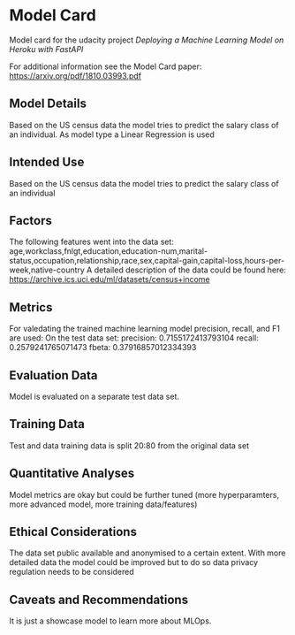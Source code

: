 # Model Card

Model card for the udacity project *Deploying a Machine Learning Model on Heroku with FastAPI*

For additional information see the Model Card paper: https://arxiv.org/pdf/1810.03993.pdf

## Model Details

Based on the US census data the model tries to predict the salary class of an individual. As model type a Linear
Regression is used

## Intended Use

Based on the US census data the model tries to predict the salary class of an individual

## Factors

The following features went into the data set:
age,workclass,fnlgt,education,education-num,marital-status,occupation,relationship,race,sex,capital-gain,capital-loss,hours-per-week,native-country
A detailed description of the data could be found here:
https://archive.ics.uci.edu/ml/datasets/census+income

## Metrics

For valedating the trained machine learning model precision, recall, and F1 are used:
On the test data set:
precision: 0.7155172413793104
recall: 0.2579241765071473
fbeta: 0.37916857012334393
## Evaluation Data

Model is evaluated on a separate test data set.

## Training Data

Test and data training data is split 20:80 from the original data set

## Quantitative Analyses

Model metrics are okay but could be further tuned (more hyperparamters, more advanced model, more training
data/features)

## Ethical Considerations

The data set public available and anonymised to a certain extent. With more detailed data the model could be improved
but to do so data privacy regulation needs to be considered

## Caveats and Recommendations

It is just a showcase model to learn more about MLOps.

